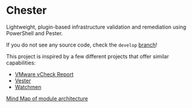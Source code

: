# Chester
Lightweight, plugin-based infrastructure validation and remediation using PowerShell and Pester.

If you do not see any source code, check the `develop` [branch](https://github.com/vScripter/Chester/tree/develop)!

This project is inspired by a few different projects that offer similar capabilities:
- [VMware vCheck Report](https://github.com/alanrenouf/vCheck-vSphere)
- [Vester](https://github.com/WahlNetwork/Vester)
- [Watchmen](https://github.com/devblackops/watchmen)

[Mind Map of module architecture][MNArchitecture]


[MNArchitecture]: https://my.mindnode.com/7vDzaHxeoqMVZ5joYrKgYc7ngvCWx2cxGpPvYMds

